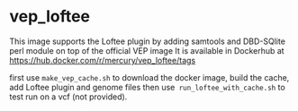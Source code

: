 # vep_loftee

This image supports the Loftee plugin by adding samtools and DBD-SQlite perl module on top of the official VEP image
It is available in Dockerhub at  
https://hub.docker.com/r/mercury/vep_loftee/tags

first use `make_vep_cache.sh` to download the docker image, build the cache, add Loftee plugin and genome files 
then use` run_loftee_with_cache.sh` to test run on a vcf (not provided).
